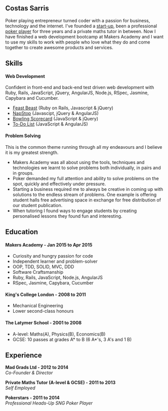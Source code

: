 ## Costas Sarris

Poker playing entrepreneur turned coder with a passion for business, technology and the internet. I've founded a [start-up](http://info4837.wix.com/mad-grads), been a professional [poker player](http://s24.postimg.org/oes0wedmd/Screen_Shot_2015_04_20_at_17_09_45.png) for three years and a private maths tutor in between. Now I have finished a web development bootcamp at Makers Academy and I want to use my skills to work with people who love what they do and come together to create awesome products and services.

## Skills

#### Web Development

Confident in front-end and back-end test driven web development with Ruby, Rails, JavaScript, jQuery, AngularJS, Node.js, RSpec, Jasmine, Capybara and Cucumber.

- [Feast Beast](https://github.com/costassarris/Feast-Beast) (Ruby on Rails, Javascript & jQuery)
- [NapStop](https://github.com/costassarris/NapStop) (Javascipt, jQuery & AngularJS)
- [Bowling Scorecard](https://github.com/costassarris/bowling-challenge) (JavaScript & jQuery)
- [To-Do List](https://github.com/costassarris/todo_challenge) (JavaScript & AngularJS)

#### Problem Solving

This is the common theme running through all my endeavours and I believe it is my greatest strength.

- Makers Academy was all about using the tools, techniques and technologies we learnt to solve problems both individually, in pairs and in groups.
- Poker demanded my full attention and ability to solve problems on the spot, quickly and effectively under pressure.
- Starting a business required me to always be creative in coming up with solutions to the endless stream of problems. One example is offering student halls free advertising space in exchange for free distribution of our student publication.
- When tutoring I found ways to engage students by creating personalised lessons they found fun and interesting.

## Education

#### Makers Academy - Jan 2015 to Apr 2015

- Curiosity and hungry passion for code
- Independent learner and problem-solver
- OOP, TDD, SOLID, MVC, DDD
- Software Craftsmanship
- Ruby, Rails, JavaScript, Node.js, AngularJS
- RSpec, Jasmine, Capybara, Cucumber

#### King's College London - 2008 to 2011

- Mechanical Engineering
- Lower second-class honours

#### The Latymer School - 2001 to 2008

- A-level: Maths(A), Physics(B), Economics(B)
- GCSE: 10 passes at grades A* to B (6 A*'s, 3 A's and 1 B)

## Experience

**Mad Grads Ltd - 2012 to 2014**  
*Co-Founder & Director*

**Private Maths Tutor (A-level & GCSE) - 2011 to 2013**  
*Self Employed*

**Pokerstars - 2011 to 2014**  
*Professional Heads-Up SNG Poker Player*
